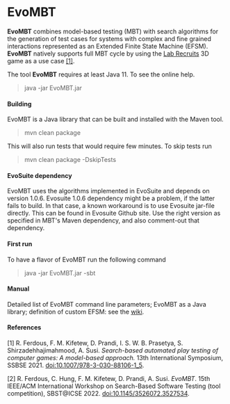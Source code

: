 # __EvoMBT__

__EvoMBT__ combines model-based testing (MBT) with search algorithms for the generation of test cases for systems with complex and fine grained interactions represented as an Extended Finite State Machine (EFSM). __EvoMBT__ 
natively supports full MBT cycle by using the [Lab Recruits](https://github.com/iv4xr-project/labrecruits) 3D game as a use case [[1]](#1).

The tool __EvoMBT__ requires at least Java 11. To see the online help.

> java -jar EvoMBT.jar


#### Building

EvoMBT is a Java library that can be built and installed with the Maven tool. 

> mvn clean package

This will also run tests that would require few minutes. To skip tests run 

> mvn clean package -DskipTests

#### EvoSuite dependency

EvoMBT uses  the algorithms implemented in EvoSuite and depends on version  1.0.6. 
Evosuite 1.0.6 dependency might be a problem, if the latter fails to build. In that case, a known workaround is to use Evosuite jar-file directly. This can be found in Evosuite Github site. Use the right version as specified in MBT's Maven dependency, and also comment-out that dependency.

#### First run

To have a flavor of EvoMBT run the following command

> java -jar EvoMBT.jar -sbt


#### Manual

Detailed list of EvoMBT command line parameters; EvoMBT as a Java library; definition of custom EFSM: see the [wiki](https://github.com/iv4xr-project/iv4xr-mbt/wiki).


#### References 
<a id="1">[1]</a> 
R. Ferdous, F. M. Kifetew, D. Prandi, I. S. W. B. Prasetya, S. Shirzadehhajimahmood, A. Susi.
*Search-based automated play testing of computer games: A model-based approach.*
13th International Symposium, SSBSE 2021. 
[doi:10.1007/978-3-030-88106-1_5](https://link.springer.com/chapter/10.1007/978-3-030-88106-1_5). 

<a id="2">[2]</a> 
R. Ferdous, C. Hung, F. M. Kifetew, D. Prandi, A. Susi.
*EvoMBT*.
15th IEEE/ACM International Workshop on Search-Based Software Testing (tool competition), SBST@ICSE 2022.
[doi:10.1145/3526072.3527534](https://ieeexplore.ieee.org/document/9810734).


